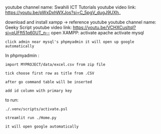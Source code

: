 youtube channel name:
	Swahili ICT Tutorials
youtube video link:
	https://youtu.be/pWxDxhWXJos?si=C_5pgV_dugJ9UXh_

	
download and install xampp  -> reference youtube
youtube channel name:
	Geeky Script
youtube video link:
	https://youtu.be/VCHXCusltqI?si=pUFft51q60UT_n--
open XAMPP:
	activate apache
	activate mysql
	
	click admin near mysql's phpmyadmin it will open up google automatically

In phpmyadmin :

	import MYPROJECT/data/excel.csv from zip file

	tick choose first row as title from .CSV

	after go command table will be inserted

	add id column with primary key

to run:

	./.venv/scripts/activate.psl

	streamlit run ./Home.py

	it will open google automatically
